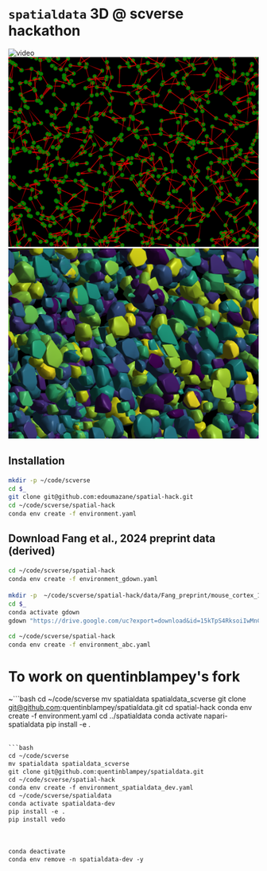 # `spatialdata` 3D @ scverse hackathon

![video](assets/videos/view_surfaces.gif)
![graph representation](assets/images/graph.png)
![surface representation](assets/images/surface.png)


## Installation

```bash
mkdir -p ~/code/scverse
cd $_
git clone git@github.com:edoumazane/spatial-hack.git
cd ~/code/scverse/spatial-hack
conda env create -f environment.yaml
```

## Download Fang et al., 2024 preprint data (derived)

```bash
cd ~/code/scverse/spatial-hack
conda env create -f environment_gdown.yaml

mkdir -p  ~/code/scverse/spatial-hack/data/Fang_preprint/mouse_cortex_100um
cd $_
conda activate gdown
gdown "https://drive.google.com/uc?export=download&id=15kTpS4RksoiIwMnCN_cVSYqdPsaWgXOe"
```
<!--
## Download Schott et al., 2024 data (original)
```bash
export DATA_DIR=/data/etienne.doumazane/st/Schott_2024
export DATA_DIR=/Users/edmz/data/st/Schott_2024
mkdir -p $DATA_DIR/original
cd $DATA_DIR/original
wget https://zenodo.org/records/11395256/files/zenodo_mLN_mLN_DAPI_panCK_VIM.ome.tif
mkdir -p $DATA_DIR/original/
```
[Schott 2024: Open-ST: High-resolution spatial transcriptomics in 3D](https://www.cell.com/cell/fulltext/S0092-8674(24)00636-6)

[GitHub repo: Open-ST: open-source spatial transcriptomics](https://github.com/rajewsky-lab/openst)
```bash
cd ~/code/scverse/spatial-hack/scripts
conda activate napari-spatialdata
python view_shapes.py
``` -->


```bash
cd ~/code/scverse/spatial-hack
conda env create -f environment_abc.yaml
```


# To work on quentinblampey's fork

~```bash
cd ~/code/scverse
mv spatialdata spatialdata_scverse
git clone git@github.com:quentinblampey/spatialdata.git
cd spatial-hack
conda env create -f environment.yaml
cd ../spatialdata
conda activate napari-spatialdata
pip install -e .
```~

```bash
cd ~/code/scverse
mv spatialdata spatialdata_scverse
git clone git@github.com:quentinblampey/spatialdata.git
cd ~/code/scverse/spatial-hack
conda env create -f environment_spatialdata_dev.yaml
cd ~/code/scverse/spatialdata
conda activate spatialdata-dev
pip install -e .
pip install vedo



conda deactivate
conda env remove -n spatialdata-dev -y
```
